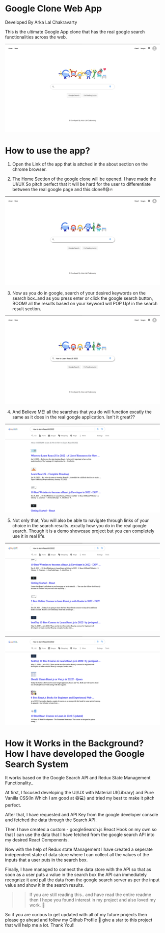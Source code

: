 # Google Clone Web App
Developed By Arka Lal Chakravarty

This is the ultimate Google App clone that has the real google search functionalities across the web.

![HOME](/public/screenshots/home.png)

# How to use the app?

1. Open the Link of the app that is attched in the about section on the chrome browser. 

2. The Home Section of the google clone will be opened. I have made the UI/UX So pitch perfect that it will be hard for the user to differentiate between the real google page and this clone!!😄🔥

![HOMEHOVER](/public/screenshots/onhoverHome.png)

3. Now as you do in google, search of your desired keywords on the search box..and as you press enter or click the google search button, BOOM! all the results based on your keyword will POP Up! in the search result section.

![HOMEDATA](/public/screenshots/homeSearchData.png)

4. And Believe ME! all the searches that you do will function excatly the same as it does in the real google application. Isn't it great??

![HOMESEARCH](/public/screenshots/searchResults.png)

5. Not only that, You will also be able to navigate through links of your choice in the search results..excatly how you do in the real google search. Though it is a demo showcase project but you can completely use it in real life.

![HOMESEARCHMIDDLE](/public/screenshots/resultsMiddle.png)

![HOMESEARCHBOTTOM](/public/screenshots/resultBottom.png)


# How it Works in the Background? How I have developed the Google Search System

It works based on the Google Search API and Redux State Management Functionality..

At first, I focused developing the UI/UX with Material UI(Library) and Pure Vanilla CSS(In Which I am good at 😄💻) and tried my best to make it pitch perfect. 

After that, I have requested and API Key from the google developer console and fetched the data through the Search API. 

Then I have created a custom - googleSearch.js React Hook on my own so that I can use the data that I have fetched from the google search API into my desired React Components.

Now with the help of Redux state Management I have created a seperate independent state of data store where I can collect all the values of the inputs that a user puts in the search box. 

Finally, I have managed to connect the data store with the API so that as soon as a user puts a value in the search box the API can immediately recognize it and pull the data from the google search server as per the input value and show it in the search results.



>> If you are still reading this.. and have read the entire readme then I hope you found interest in my project and also loved my work. 🤟 

So if you are curious to get updated with all of my future projects then please go ahead and follow my Github Profile 🚀 give a star to this project that will help me a lot. Thank You!!